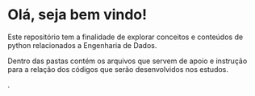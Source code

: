 # Olá, seja bem vindo!

Este repositório tem a finalidade de explorar conceitos e conteúdos de python relacionados a Engenharia de Dados.

Dentro das pastas contém os arquivos que servem de apoio e instrução para a relação dos códigos que serão desenvolvidos nos estudos.

.